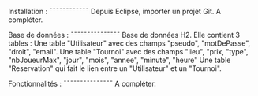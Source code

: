 Installation :
¯¯¯¯¯¯¯¯¯¯¯¯
Depuis Eclipse, importer un projet Git. 
A compléter.

Base de données :
¯¯¯¯¯¯¯¯¯¯¯¯¯¯¯
Base de données H2. Elle contient 3 tables :
Une table "Utilisateur" avec des champs "pseudo", "motDePasse", "droit", "email".
Une table "Tournoi" avec des champs "lieu", "prix, "type", "nbJoueurMax", "jour", "mois", "annee", "minute", "heure"
Une table "Reservation" qui fait le lien entre un "Utilisateur" et un "Tournoi".  

Fonctionnalités :
¯¯¯¯¯¯¯¯¯¯¯¯¯¯¯
A compléter.
